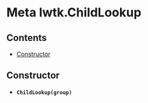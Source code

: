 # Meta lwtk.ChildLookup


## Contents

   * [Constructor](#constructor)


## Constructor
   * <span id=".new">**`ChildLookup(group)`**</span>


